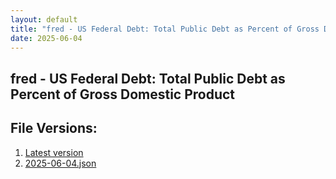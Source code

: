 ```yaml
---
layout: default
title: "fred - US Federal Debt: Total Public Debt as Percent of Gross Domestic Product"
date: 2025-06-04
---
```


## fred - US Federal Debt: Total Public Debt as Percent of Gross Domestic Product

<div id="data-chart"></div>
<div id="data-table"></div>
<script>
document.addEventListener('DOMContentLoaded', function(){
  ShowChart($('#data-chart'));
  SourceTabler($('#data-table'));
});
</script>

## File Versions:
1. [Latest version](./latest.json)
2. [2025-06-04.json](./2025-06-04.json)
